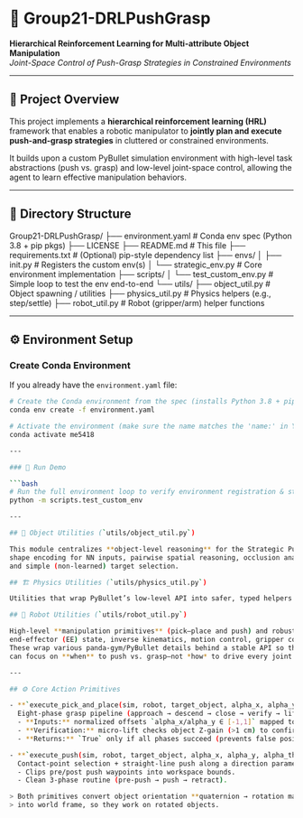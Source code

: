 # 🤖 Group21-DRLPushGrasp  
**Hierarchical Reinforcement Learning for Multi-attribute Object Manipulation**  
*Joint-Space Control of Push-Grasp Strategies in Constrained Environments*  

---

## 🧩 Project Overview  
This project implements a **hierarchical reinforcement learning (HRL)** framework that enables a robotic manipulator to **jointly plan and execute push-and-grasp strategies** in cluttered or constrained environments.  

It builds upon a custom PyBullet simulation environment with high-level task abstractions (push vs. grasp) and low-level joint-space control, allowing the agent to learn effective manipulation behaviors.  

---

## 📁 Directory Structure  
Group21-DRLPushGrasp/
├── environment.yaml # Conda env spec (Python 3.8 + pip pkgs)
├── LICENSE
├── README.md # This file
├── requirements.txt # (Optional) pip-style dependency list
├── envs/
│ ├── init.py # Registers the custom env(s)
│ └── strategic_env.py # Core environment implementation
├── scripts/
│ └── test_custom_env.py # Simple loop to test the env end-to-end
└── utils/
├── object_util.py # Object spawning / utilities
├── physics_util.py # Physics helpers (e.g., step/settle)
├── robot_util.py # Robot (gripper/arm) helper functions


---

## ⚙️ Environment Setup

### Create Conda Environment
If you already have the `environment.yaml` file:

```bash
# Create the Conda environment from the spec (installs Python 3.8 + pip pkgs)
conda env create -f environment.yaml

# Activate the environment (make sure the name matches the 'name:' in YAML)
conda activate me5418

---

### 🚀 Run Demo

```bash
# Run the full environment loop to verify environment registration & stepping
python -m scripts.test_custom_env

---

## 🧠 Object Utilities (`utils/object_util.py`)

This module centralizes **object-level reasoning** for the Strategic Push–Grasp environment:
shape encoding for NN inputs, pairwise spatial reasoning, occlusion analysis, safe spawning,
and simple (non-learned) target selection.

## 🏗️ Physics Utilities (`utils/physics_util.py`)

Utilities that wrap PyBullet’s low-level API into safer, typed helpers for the Strategic Push–Grasp environment. They cover **workspace bounds, collisions, contact forces, stability checks, ray tests, and visualization**. All functions include conservative error handling to keep training loops robust.

## 🤖 Robot Utilities (`utils/robot_util.py`)

High-level **manipulation primitives** (pick–place and push) and robust helpers for
end-effector (EE) state, inverse kinematics, motion control, gripper control, and diagnostics.
These wrap various panda-gym/PyBullet details behind a stable API so the RL policy
can focus on **when** to push vs. grasp—not *how* to drive every joint.

---

## ⚙️ Core Action Primitives

- **`execute_pick_and_place(sim, robot, target_object, alpha_x, alpha_y, goal_pos, workspace_bounds, approach_height=0.15, grasp_height=0.03) -> bool`**  
  Eight-phase grasp pipeline (approach → descend → close → verify → lift → transport → place → retract).  
  - **Inputs:** normalized offsets `alpha_x/alpha_y ∈ [-1,1]` mapped to ±2.5 cm around the object center; workspace clipping enforced.  
  - **Verification:** micro-lift checks object Z-gain (>1 cm) to confirm a *real* grasp.  
  - **Returns:** `True` only if all phases succeed (prevents false positive rewards).

- **`execute_push(sim, robot, target_object, alpha_x, alpha_y, alpha_theta, workspace_bounds, push_distance=0.05, push_height=0.03, use_object_frame=True) -> bool`**  
  Contact-point selection + straight-line push along a direction parameterized by `alpha_theta` (mapped to angle).  
  - Clips pre/post push waypoints into workspace bounds.  
  - Clean 3-phase routine (pre-push → push → retract).

> Both primitives convert object orientation **quaternion → rotation matrix** and transform offsets
> into world frame, so they work on rotated objects.